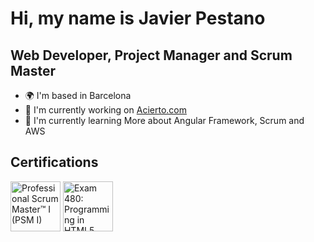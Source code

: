 # Hi, my name is Javier Pestano


## Web Developer, Project Manager and Scrum Master 

* 🌍  I'm based in Barcelona
* 🚀  I'm currently working on [Acierto.com](http://www.acierto.com)
* 🧠  I'm currently learning More about Angular Framework, Scrum and AWS

<!--
**JavierPestanoRon/JavierPestanoRon** is a ✨ _special_ ✨ repository because its `README.md` (this file) appears on your GitHub profile.

Here are some ideas to get you started:

- 🔭 I’m currently working on ...
- 🌱 I’m currently learning ...
- 👯 I’m looking to collaborate on ...
- 🤔 I’m looking for help with ...
- 💬 Ask me about ...
- 📫 How to reach me: ...
- 😄 Pronouns: ...
- ⚡ Fun fact: ...
-->

## Certifications

<!--START_SECTION:badges-->
<a href="https://www.credly.com/badges/c8a8d49d-901a-418f-adac-8a9f782d779d" title="Professional Scrum Master™ I (PSM I)"><img src="https://images.credly.com/images/a2790314-008a-4c3d-9553-f5e84eb359ba/image.png" alt="Professional Scrum Master™ I (PSM I)" width="80" height="80"></a>
<a href="https://www.credly.com/badges/a3ed08ef-134b-486f-9b0a-a0027a48a15b" title="Exam 480: Programming in HTML5 with JavaScript and CSS3"><img src="https://images.credly.com/images/84f513e4-256d-4aa0-a29d-973bcb39d87a/Programming_in_HTML5_with_JavaScript_and_Css3-01.png" alt="Exam 480: Programming in HTML5 with JavaScript and CSS3" width="80" height="80"></a>
<!--END_SECTION:badges-->
